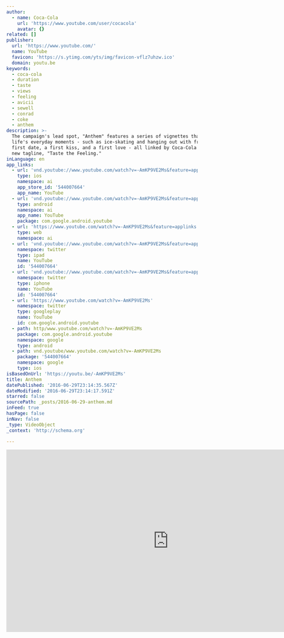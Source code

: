 ```yaml
---
author:
  - name: Coca-Cola
    url: 'https://www.youtube.com/user/cocacola'
    avatar: {}
related: []
publisher:
  url: 'https://www.youtube.com/'
  name: YouTube
  favicon: 'https://s.ytimg.com/yts/img/favicon-vflz7uhzw.ico'
  domain: youtu.be
keywords:
  - coca-cola
  - duration
  - taste
  - views
  - feeling
  - avicii
  - sewell
  - conrad
  - coke
  - anthem
description: >-
  The campaign's lead spot, "Anthem" features a series of vignettes that capture
  life's everyday moments - such as ice-skating and hanging out with friends, a
  first date, a first kiss, and a first love - all linked by Coca-Cola with the
  new tagline, "Taste the Feeling."
inLanguage: en
app_links:
  - url: 'vnd.youtube://www.youtube.com/watch?v=-AmKP9VE2Ms&feature=applinks'
    type: ios
    namespace: ai
    app_store_id: '544007664'
    app_name: YouTube
  - url: 'vnd.youtube://www.youtube.com/watch?v=-AmKP9VE2Ms&feature=applinks'
    type: android
    namespace: ai
    app_name: YouTube
    package: com.google.android.youtube
  - url: 'https://www.youtube.com/watch?v=-AmKP9VE2Ms&feature=applinks'
    type: web
    namespace: ai
  - url: 'vnd.youtube://www.youtube.com/watch?v=-AmKP9VE2Ms&feature=applinks'
    namespace: twitter
    type: ipad
    name: YouTube
    id: '544007664'
  - url: 'vnd.youtube://www.youtube.com/watch?v=-AmKP9VE2Ms&feature=applinks'
    namespace: twitter
    type: iphone
    name: YouTube
    id: '544007664'
  - url: 'https://www.youtube.com/watch?v=-AmKP9VE2Ms'
    namespace: twitter
    type: googleplay
    name: YouTube
    id: com.google.android.youtube
  - path: http/www.youtube.com/watch?v=-AmKP9VE2Ms
    package: com.google.android.youtube
    namespace: google
    type: android
  - path: vnd.youtube/www.youtube.com/watch?v=-AmKP9VE2Ms
    package: '544007664'
    namespace: google
    type: ios
isBasedOnUrl: 'https://youtu.be/-AmKP9VE2Ms'
title: Anthem
datePublished: '2016-06-29T23:14:35.567Z'
dateModified: '2016-06-29T23:14:17.591Z'
starred: false
sourcePath: _posts/2016-06-29-anthem.md
inFeed: true
hasPage: false
inNav: false
_type: VideoObject
_context: 'http://schema.org'

---
```

<iframe src="https://cdn.embedly.com/widgets/media.html?src=https%3A%2F%2Fwww.youtube.com%2Fembed%2F-AmKP9VE2Ms%3Ffeature%3Doembed&amp;url=http%3A%2F%2Fwww.youtube.com%2Fwatch%3Fv%3D-AmKP9VE2Ms&amp;image=https%3A%2F%2Fi.ytimg.com%2Fvi%2F-AmKP9VE2Ms%2Fhqdefault.jpg&amp;key=b7d04c9b404c499eba89ee7072e1c4f7&amp;type=text%2Fhtml&amp;schema=youtube" width="854" height="480" scrolling="no" frameborder="0" allowfullscreen="" style=""></iframe>